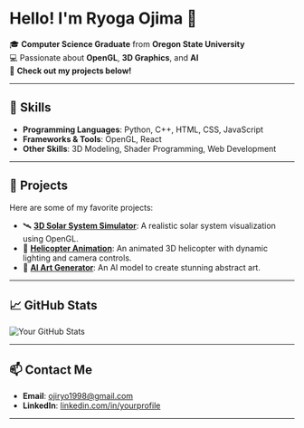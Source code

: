 # Hello! I'm Ryoga Ojima 👋

🎓 **Computer Science Graduate** from **Oregon State University**  
💻 Passionate about **OpenGL**, **3D Graphics**, and **AI**  
🌟 **Check out my projects below!**

---

## 🔧 Skills
- **Programming Languages**: Python, C++, HTML, CSS, JavaScript
- **Frameworks & Tools**: OpenGL, React
- **Other Skills**: 3D Modeling, Shader Programming, Web Development

---

## 🚀 Projects
Here are some of my favorite projects:
- 🛰️ [**3D Solar System Simulator**](https://github.com/username/solar-system-simulator): A realistic solar system visualization using OpenGL.
- 🚁 [**Helicopter Animation**](https://github.com/username/helicopter-animation): An animated 3D helicopter with dynamic lighting and camera controls.
- 🎨 [**AI Art Generator**](https://github.com/username/ai-art-generator): An AI model to create stunning abstract art.

---

## 📈 GitHub Stats
![Your GitHub Stats](https://github-readme-stats.vercel.app/api?username=yourusername&show_icons=true&theme=radical)

---

## 📫 Contact Me
- **Email**: ojiryo1998@gmail.com  
- **LinkedIn**: [linkedin.com/in/yourprofile](https://linkedin.com/in/yourprofile)  

---


